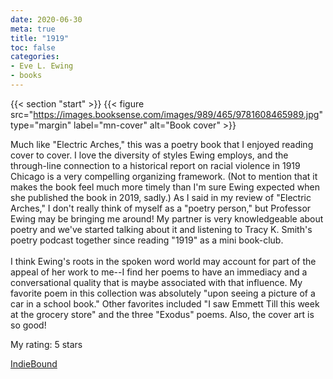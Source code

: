 ```yaml
---
date: 2020-06-30
meta: true
title: "1919"
toc: false
categories:
- Eve L. Ewing
- books
---
```


{{< section "start" >}}
{{< figure src="https://images.booksense.com/images/989/465/9781608465989.jpg" type="margin" label="mn-cover" alt="Book cover" >}}

Much like "Electric Arches," this was a poetry book that I enjoyed reading cover to cover. I love the diversity of styles Ewing employs, and the through-line connection to a historical report on racial violence in 1919 Chicago is a very compelling organizing framework. (Not to mention that it makes the book feel much more timely than I'm sure Ewing expected when she published the book in 2019, sadly.) As I said in my review of "Electric Arches," I don't really think of myself as a "poetry person," but Professor Ewing may be bringing me around! My partner is very knowledgeable about poetry and we've started talking about it and listening to Tracy K. Smith's poetry podcast together since reading "1919" as a mini book-club.<br /><br />I think Ewing's roots in the spoken word world may account for part of the appeal of her work to me--I find her poems to have an immediacy and a conversational quality that is maybe associated with that influence. My favorite poem in this collection was absolutely "upon seeing a picture of a car in a school book." Other favorites included "I saw Emmett Till this week at the grocery store" and the three "Exodus" poems. Also, the cover art is so good!

My rating: 5 stars  

[IndieBound](https://www.indiebound.org/book/9781608465989)
